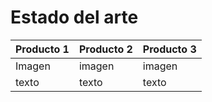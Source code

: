 # Estado del arte

|**Producto 1**|**Producto 2**|**Producto 3**|
|--------------|--------------|--------------|
|      Imagen  |      imagen  |      imagen  |
|  texto       |      texto   |      texto   |
